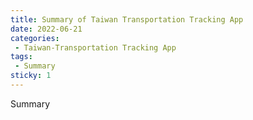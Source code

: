 ```yaml
---
title: Summary of Taiwan Transportation Tracking App
date: 2022-06-21
categories: 
 - Taiwan-Transportation Tracking App
tags:
 - Summary
sticky: 1
---
```


Summary